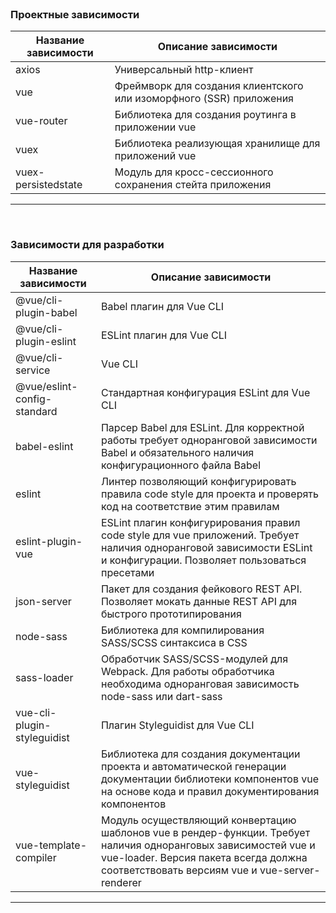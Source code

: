<br>

### Проектные зависимости
Название зависимости | Описание зависимости
---|---
axios | Универсальный http-клиент
vue | Фреймворк для создания клиентского или изоморфного (SSR) приложения
vue-router | Библиотека для создания роутинга в приложении vue
vuex | Библиотека реализующая хранилище для приложений vue
vuex-persistedstate | Модуль для кросс-сессионного сохранения стейта приложения

***
<br>

### Зависимости для разработки
Название зависимости | Описание зависимости
---|---
@vue/cli-plugin-babel | Babel плагин для Vue CLI
@vue/cli-plugin-eslint | ESLint плагин для Vue CLI
@vue/cli-service | Vue CLI
@vue/eslint-config-standard | Стандартная конфигурация ESLint для Vue CLI
babel-eslint | Парсер Babel для ESLint. Для корректной работы требует одноранговой зависимости Babel и обязательного наличия конфигурационного файла Babel
eslint | Линтер позволяющий конфигурировать правила code style для проекта и проверять код на соответствие этим правилам
eslint-plugin-vue | ESLint плагин конфигурирования правил code style для vue приложений. Требует наличия одноранговой зависимости ESLint и конфигурации. Позволяет пользоваться пресетами
json-server | Пакет для создания фейкового REST API. Позволяет мокать данные REST API для быстрого прототипирования
node-sass | Библиотека для компилирования SASS/SCSS синтаксиса в CSS
sass-loader | Обработчик SASS/SCSS-модулей для Webpack. Для работы обработчика необходима одноранговая зависимость node-sass или dart-sass
vue-cli-plugin-styleguidist | Плагин Styleguidist для Vue CLI
vue-styleguidist | Библиотека для создания документации проекта и автоматической генерации документации библиотеки компонентов vue на основе кода и правил документирования компонентов
vue-template-compiler | Модуль осуществляющий конвертацию шаблонов vue в рендер-функции. Требует наличия одноранговых зависимостей vue и vue-loader. Версия пакета всегда должна соответствовать версиям vue и vue-server-renderer

***
